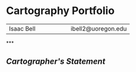 # Cartography Portfolio
<table>
<tr>
<td width="50%">
Isaac Bell
</td>
<td width="50%">
ibell2@uoregon.edu
</td>
</tr>
</table>
***

## *Cartographer's Statement*
